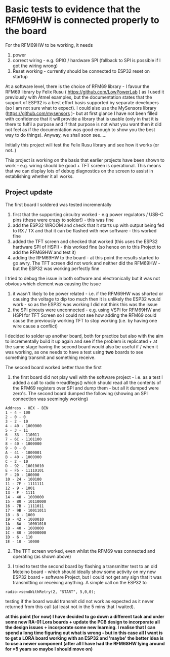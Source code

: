 # Basic tests to evidence that the RFM69HW is connected properly to the board

For the RFM69HW to be working, it needs
1. power
2. correct wiring - e.g. GPIO  / hardware SPI (fallback to SPI is possible if I got the wiring wrong)
3. Reset working - currently should be connected to ESP32 reset on startup

At a software level, there is the choice of RFM69 library - I favour the RFM69 library by Felix Rusu ( https://github.com/LowPowerLab ) as I used it previously with Atmel examples, but the documentation states that the support of ESP32 is a best effort basis supported by separate developers (so I am not sure what to expect). I could also use the MySensors library (https://github.com/mysensors )- but at first glance I have not been filled with confidence that it will provide a library that is usable (only in that it is there to fulfil a purpose and if that purpose is not what you want then it did not feel as if the documentation was good enough to show you the best way to do things). Anyway, we shall soon see.....

Initially this project will test the Felix Rusu library and see how it works (or not..)

This project is working on the basis that earlier projects have been shown to work - e.g. wiring should be good + TFT screen is operational. This means that we can display lots of debug diagnostics on the screen to assist in establishing whether it all works.


## Project update

The first board I soldered was tested incrementally

1. first that the supporting circuitry worked - e.g power regulators / USB-C pins (these were crazy to solder!) - this was fine
2. add the ESP32 WROOM and check that it starts up with output being fed to RX / TX and that it can be flashed with new software - this worked fine
3. added the TFT screen and checked that worked (this uses the ESP32 hardware SPI of HSPI)  - this worked fine (so hence on to this Project to add the RFM69HW and test it)
4. adding the RFM69HW to the board - at this point the results started to go awry. The TFT screen did not work and neither did the RFM69HW - but the ESP32 was working perfectly fine 

I tried to debug the issue in both software and electronically but it was not obvious which element was causing the issue

1. it wasn't likely to be power related - i.e. if the RFM69HW was shorted or causing the voltage to dip too much then it is unlikely the ESP32 would work - so as the ESP32 was working I did not think this was the issue
2. the SPI pinouts were unconnected - e.g. using VSPI for RFM69HW and HSPI for TFT Screen so I could not see how adding the RFM69 could cause the previously working TFT to stop working (i.e. by having one wire cause a conflict)

I decided to solder up another board, both for practice but also with the aim to incrementally build it up again and see if the problem is replicated + at the same stage having the second board would also be useful if / when it was working, as one needs to have a test using **two** boards to see something transmit and something receive.

The second board worked better than the first
1. the first board did not play well with the software project - i.e. as a test I added a call to radio->readRegs() which should read all the contents of the RFM69 registers over SPI and dump them - but all it dumped were zero's. The second board dumped the following (showing an SPI  connection was seemingly working)

```
Address - HEX - BIN
1 - 4 - 100
2 - 0 - 0
3 - 2 - 10
4 - 40 - 1000000
5 - 3 - 11
6 - 33 - 110011
7 - 6C - 1101100
8 - 40 - 1000000
9 - 0 - 0
A - 41 - 1000001
B - 40 - 1000000
C - 2 - 10
D - 92 - 10010010
E - F5 - 11110101
F - 20 - 100000
10 - 24 - 100100
11 - 7F - 1111111
12 - 9 - 1001
13 - F - 1111
14 - 40 - 1000000
15 - B0 - 10110000
16 - 7B - 1111011
17 - 9B - 10011011
18 - 8 - 1000
19 - 42 - 1000010
1A - 8A - 10001010
1B - 40 - 1000000
1C - 80 - 10000000
1D - 6 - 110
1E - 10 - 10000
```
2. The TFT screen worked, even whilst the RFM69 was connected and operating (as shown above)

3. I tried to test the second board by flashing a transmitter test to an old Moteino board - which should ideally show some activity on my new ESP32 board + software Project, but I could not get any sign that it was transmitting or receiving anything. A simple call on the ESP32 to 

`radio->sendWithRetry(2, "START", 5,0,0);`

testing if the board would transmit did not work as expected as it never returned from this call (at least not in the 5 mins that I waited). 


**at this point (for now) I have decided to go down a different tack and order some new RA-01 Lora boards + update the PCB design to incorporate all the design issues + incorporate some new learning. I realise that I can spend a long time figuring out what is wrong - but in this case all I want is to get a LORA board working with an ESP32 and 'maybe' the better idea is to use a newer component (after all I have had the RFM68HW lying around for >5 years so maybe I should move on)**